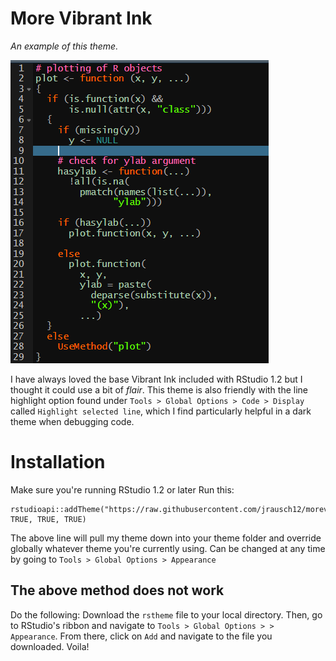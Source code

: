 <h1>More Vibrant Ink</h1>

_An example of this theme._

![Theme example](/morevibrantinkexample.png)

I have always loved the base Vibrant Ink included with RStudio 1.2 but I thought it could use a bit of _flair_. This theme is also friendly with the line highlight option found under `Tools > Global Options > Code > Display` called `Highlight selected line`, which I find particularly helpful in a dark theme when debugging code.

<h1>Installation</h1>
Make sure you're running RStudio 1.2 or later
Run this:

```
rstudioapi::addTheme("https://raw.githubusercontent.com/jrausch12/morevibrantink/master/more_vibrant_ink.rstheme", TRUE, TRUE, TRUE)
```

The above line will pull my theme down into your theme folder and override globally whatever theme you're currently using. Can be changed at any time by going to `Tools > Global Options > Appearance`

<h2>The above method does not work</h2>

Do the following: Download the `rstheme` file to your local directory. Then, go to RStudio's ribbon and navigate to `Tools > Global Options > > Appearance`. From there, click on `Add` and navigate to the file you downloaded. Voila!
